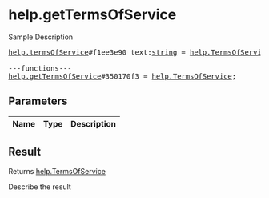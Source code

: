 # help.getTermsOfService

Sample Description

<pre>
<a href="../constructor/help.termsOfService">help.termsOfService</a>#f1ee3e90 text:<a href="../type/string.md">string</a> = <a href="../type/help.TermsOfService.md">help.TermsOfService</a>;

---functions---
<a href="../method/help.getTermsOfService.md">help.getTermsOfService</a>#350170f3 = <a href="../type/help.TermsOfService.md">help.TermsOfService</a>;
</pre>

## Parameters

| Name | Type | Description |
|------|:----:|-------------|

## Result

Returns <a href="../type/help.TermsOfService.md">help.TermsOfService</a>

Describe the result

